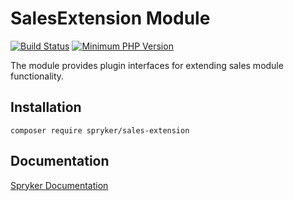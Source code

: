 # SalesExtension Module
[![Build Status](https://travis-ci.org/spryker/sales-extension.svg)](https://travis-ci.org/spryker/sales-extension)
[![Minimum PHP Version](https://img.shields.io/badge/php-%3E%3D%207.3-8892BF.svg)](https://php.net/)

The module provides plugin interfaces for extending sales module functionality.

## Installation

```
composer require spryker/sales-extension
```

## Documentation

[Spryker Documentation](https://academy.spryker.com/developing_with_spryker/module_guide/modules.html)
